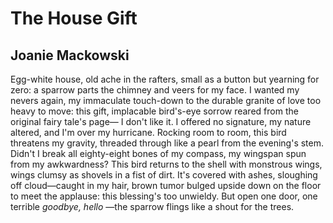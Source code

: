 # The House Gift
## Joanie Mackowski
Egg-white house, old
ache in the rafters,
small as a button but
yearning for zero:
a sparrow parts the chimney
and veers for my face.
I wanted my nevers
again, my immaculate
touch-down to the durable
granite of love too
heavy to move: this
gift, implacable
bird's-eye sorrow
reared from the original
fairy tale's page—
I don't like it. I offered
no signature, my nature
altered, and I'm over
my hurricane. Rocking
room to room, this bird
threatens my gravity,
threaded through like a pearl
from the evening's stem.
Didn't I break all
eighty-eight bones
of my compass, my wingspan
spun from my awkwardness?
This bird returns
to the shell with monstrous
wings, wings clumsy as shovels
in a fist of dirt. It's covered
with ashes, sloughing off
cloud—caught
in my hair, brown
tumor bulged upside
down on the floor
to meet the applause:
this blessing's too
unwieldy. But open
one door, one terrible
 _goodbye, hello_ —the sparrow
flings like a shout for the trees.